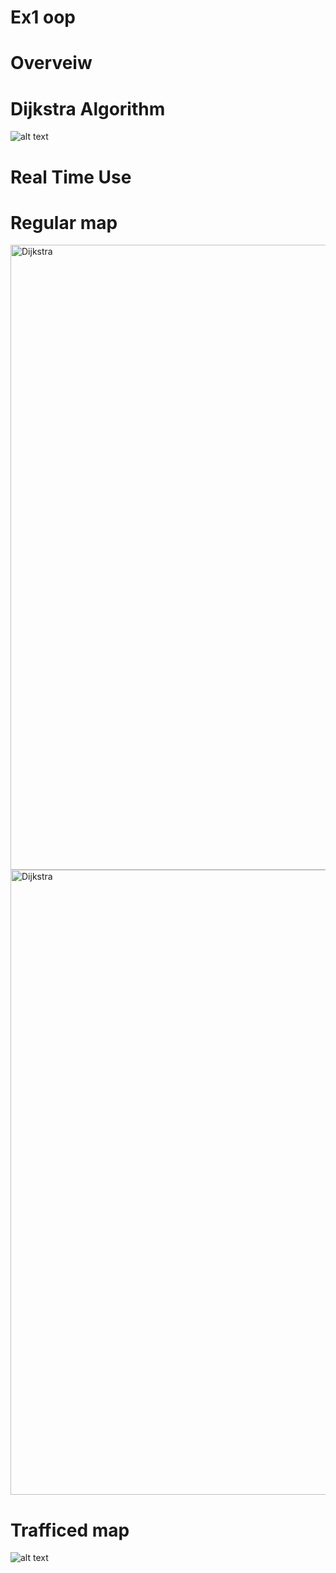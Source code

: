 # Ex1 oop
# Overveiw 
# Dijkstra Algorithm
![alt text](https://i.ibb.co/G25wb87/Dijkstra-Ex1.png)
# Real Time Use

# Regular map
<img src="https://i.ibb.co/qdfW2Dq/2020-11-19-10-43-52.png" alt="Dijkstra" width="1000"/>
<a href="https://ibb.co/s2G6Xgx"><img src="https://i.ibb.co/qdfW2Dq/2020-11-19-10-43-52.png" alt="Dijkstra" border="0" width="1000"></a>



# Trafficed map 
![alt text](https://i.ibb.co/s2G6Xgx/2020-11-19-10-43-52.png)


